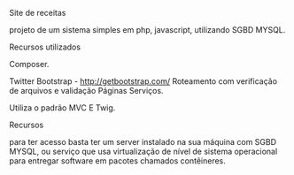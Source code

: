Site de receitas 

projeto de um sistema simples em php, javascript, utilizando SGBD MYSQL. 

Recursos utilizados

Composer.

Twitter Bootstrap - http://getbootstrap.com/ Roteamento com verificação de arquivos e validação Páginas Serviços. 

Utiliza o padrão MVC E Twig.


Recursos

para ter acesso basta ter um server instalado na sua máquina com SGBD MYSQL, ou serviço que usa virtualização de nível de sistema operacional para entregar software em pacotes chamados contêineres.


